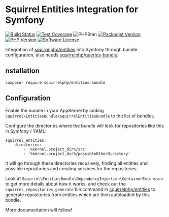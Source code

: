 Squirrel Entities Integration for Symfony
=========================================

[![Build Status](https://img.shields.io/travis/com/squirrelphp/entities-bundle.svg)](https://travis-ci.com/squirrelphp/entities-bundle) [![Test Coverage](https://api.codeclimate.com/v1/badges/a1673a906f5c334125c1/test_coverage)](https://codeclimate.com/github/squirrelphp/entities-bundle/test_coverage) ![PHPStan](https://img.shields.io/badge/style-level%207-success.svg?style=flat-round&label=phpstan) [![Packagist Version](https://img.shields.io/packagist/v/squirrelphp/entities-bundle.svg?style=flat-round)](https://packagist.org/packages/squirrelphp/entities-bundle) [![PHP Version](https://img.shields.io/packagist/php-v/squirrelphp/entities-bundle.svg)](https://packagist.org/packages/squirrelphp/entities-bundle) [![Software License](https://img.shields.io/badge/license-MIT-success.svg?style=flat-round)](LICENSE)

Integration of [squirrelphp/entities](https://github.com/squirrelphp/entities) into Symfony through bundle configuration, also needs [squirrelphp/queries-bundle](https://github.com/squirrelphp/queries-bundle).

nstallation
------------

```
composer require squirrelphp/entities-bundle
```

Configuration
-------------

Enable the bundle in your AppKernel by adding `Squirrel\EntitiesBundle\SquirrelEntitiesBundle` to the list of bundles.

Configure the directories where the bundle will look for repositories like this in Symfony / YAML:

    squirrel_entities:
        directories:
            - '%kernel.project_dir%/src'
            - '%kernel.project_dir%/possibleOtherDirectory'
            
It will go through these directories recusively, finding all entities and possible repositories and creating services for the repositories.

Look at `Squirrel\EntitiesBundle\DependencyInjection\ContainerExtension` to get more details about how it works, and check out the `squirrel_repositories_generate` bin command in [squirrelphp/entities](https://github.com/squirrelphp/entities) to generate repositories from entities which are then autoloaded by this bundle.

More documentation will follow!